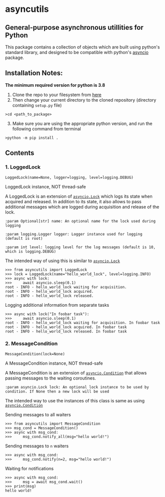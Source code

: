 # asyncutils
## General-purpose asynchronous utillities for Python

This package contains a collection of objects which are built using python's standard library, and designed to be compatible with python's [asyncio](https://docs.python.org/3/library/asyncio.html) package.

## Installation Notes:

**The minimum required version for python is 3.8**

1. Clone the repo to your filesystem from [here](https://github.com/fR0zTy/asyncutils)
2. Then change your current directory to the cloned repository (directory containing `setup.py` file)
```
>cd <path_to_package>
```

3. Make sure you are using the appropriate python version, and run the following command from terminal

```
>python -m pip install .
```

## Contents

### 1. LoggedLock

`LoggedLock(name=None, logger=logging, level=logging.DEBUG)`

LoggedLock instance, NOT thread-safe

A LoggedLock is an extension of [`asyncio.Lock`](https://docs.python.org/3/library/asyncio-sync.html#asyncio.Lock) which logs its state when
acquired and released. In addition to its state, it also allows to pass
additional messages which are logged during acquisition and release of
the lock.


`:param Optional[str] name: An optional name for the lock used during logging`

`:param logging.Logger logger: Logger instance used for logging (default is root)`

`:param int level: logging level for the log messages (default is 10, which is logging.DEBUG)`


The intended way of using this is similar to [`asyncio.Lock`](https://docs.python.org/3/library/asyncio-sync.html#asyncio.Lock)
```
>>> from asyncutils import LoggedLock
>>> lock = LoggedLock(name="hello_world_lock", level=logging.INFO)
>>> async with lock:
>>>     await asyncio.sleep(0.1)
root - INFO - hello_world_lock waiting for acquisition.
root - INFO - hello_world_lock acquired.
root - INFO - hello_world_lock released.
```

Logging additional information from separate tasks

```
>>> async with lock("In foobar task"):
>>>     await asyncio.sleep(0.1)
root - INFO - hello_world_lock waiting for acquisition. In foobar task
root - INFO - hello_world_lock acquired. In foobar task
root - INFO - hello_world_lock released. In foobar task
```

### 2. MessageCondition

`MessageCondition(lock=None)`

A MessageCondition instance, NOT thread-safe

A MessageCondition is an extension of [`asyncio.Condition`](https://docs.python.org/3/library/asyncio-sync.html#asyncio.Condition) that allows passing messages to the waiting coroutines.

`:param asyncio.Lock lock: An optional lock instance to be used by condition. If None then a new lock will be used`

The intended way to use the instances of this class is same as using
[`asyncio.Condition`](https://docs.python.org/3/library/asyncio-sync.html#asyncio.Condition)

Sending messages to all waiters

```
>>> from asyncutils import MessageCondition
>>> msg_cond = MessageCondition()
>>> async with msg_cond:
>>>     msg_cond.notify_all(msg="hello world!")
```

Sending messages to `n` waiters
```
>>> async with msg_cond:
>>>     msg_cond.notify(n=2, msg="hello world!")
```

Waiting for notifications

```
>>> async with msg_cond:
>>>     msg = await msg_cond.wait()
>>> print(msg)
hello world!
```